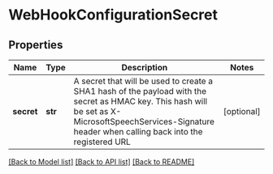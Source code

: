 # WebHookConfigurationSecret

## Properties
Name | Type | Description | Notes
------------ | ------------- | ------------- | -------------
**secret** | **str** | A secret that will be used to create a SHA1 hash of the payload with the secret as HMAC key.  This hash will be set as X-MicrosoftSpeechServices-Signature header when calling back into the registered URL | [optional] 

[[Back to Model list]](../README.md#documentation-for-models) [[Back to API list]](../README.md#documentation-for-api-endpoints) [[Back to README]](../README.md)


